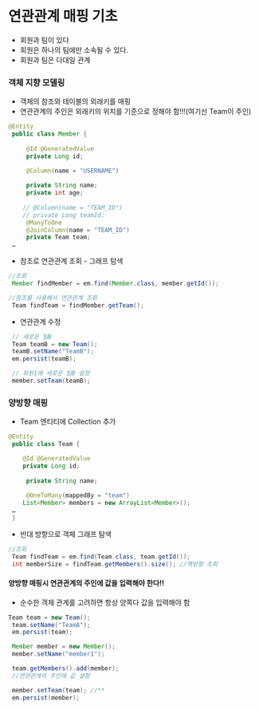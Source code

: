 # 연관관계 매핑 기초

- 회원과 팀이 있다
- 회원은 하나의 팀에만 소속될 수 있다. 
- 회원과 팀은 다대일 관계



### 객체 지향 모델링

- 객체의 참조와 테이블의 외래키를 매핑 
- 연관관계의 주인은 외래키의 위치를 기준으로 정해야 함!!!(여기선  Team이 주인)

```java
@Entity
 public class Member { 
 
     @Id @GeneratedValue
     private Long id;
 
     @Column(name = "USERNAME")

     private String name;
     private int age;
     
    // @Column(name = "TEAM_ID")
    // private Long teamId;
     @ManyToOne
     @JoinColumn(name = "TEAM_ID")
     private Team team;
 …
```



- 참조로 연관관계 조회 - 그래프 탐색 

```java
//조회
 Member findMember = em.find(Member.class, member.getId());

//참조를 사용해서 연관관계 조회
 Team findTeam = findMember.getTeam();
```



- 연관관계 수정 

```java
 // 새로운 팀B
 Team teamB = new Team();
 teamB.setName("TeamB");
 em.persist(teamB);

 // 회원1에 새로운 팀B 설정
 member.setTeam(teamB);
```





### 양방향 매핑

- Team 엔티티에 Collection 추가 

```java
@Entity
 public class Team {

    @Id @GeneratedValue
 	private Long id;
 
     private String name;
 
     @OneToMany(mappedBy = "team")
 	List<Member> members = new ArrayList<Member>();
 …
 }
```



- 반대 방향으로 객체 그래프 탐색 

```java
//조회
 Team findTeam = em.find(Team.class, team.getId());
 int memberSize = findTeam.getMembers().size(); //역방향 조회
```





#### 양방향 매핑시 연관관계의 주인에 값을 입력해야 한다!!

- 순수한 객체 관계를 고려하면 항상 양쪽다 값을 입력해야 함 

```java
Team team = new Team();
 team.setName("TeamA");
 em.persist(team);

 Member member = new Member();
 member.setName("member1");

 team.getMembers().add(member);
 //연관관계의 주인에 값 설정

 member.setTeam(team); //**
 em.persist(member);
```

